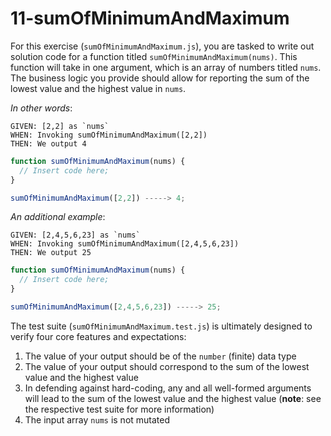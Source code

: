 # 11-sumOfMinimumAndMaximum

For this exercise (`sumOfMinimumAndMaximum.js`), you are tasked to write out solution code for a function titled `sumOfMinimumAndMaximum(nums)`. This function will take in one argument, which is an array of numbers titled `nums`. The business logic you provide should allow for reporting the sum of the lowest value and the highest value in `nums`.

_In other words_:

```
GIVEN: [2,2] as `nums`
WHEN: Invoking sumOfMinimumAndMaximum([2,2])
THEN: We output 4
```

```js
function sumOfMinimumAndMaximum(nums) {
  // Insert code here;
}

sumOfMinimumAndMaximum([2,2]) -----> 4;
```

_An additional example_:

```
GIVEN: [2,4,5,6,23] as `nums`
WHEN: Invoking sumOfMinimumAndMaximum([2,4,5,6,23])
THEN: We output 25
```

```js
function sumOfMinimumAndMaximum(nums) {
  // Insert code here;
}

sumOfMinimumAndMaximum([2,4,5,6,23]) -----> 25;
```

The test suite (`sumOfMinimumAndMaximum.test.js`) is ultimately designed to verify four core features and expectations:

1) The value of your output should be of the `number` (finite) data type 
2) The value of your output should correspond to the sum of the lowest value and the highest value
3) In defending against hard-coding, any and all well-formed arguments will lead to the sum of the lowest value and the highest value (**note**: see the respective test suite for more information)
4) The input array `nums` is not mutated
